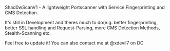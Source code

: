 Shad0wScanV1 - A lightweight Portscanner with Service Fingerprinting and CMS Detection.

It's still in Development and theres much to do(e.g. better fingerprinting, better SSL handling and Request-Parsing, more CMS Detection Methods, Stealth-Scanning etc.

Feel free to update it! You can also contact me at @xdevil7 on DC 
